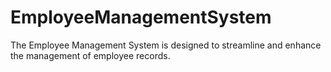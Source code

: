 # EmployeeManagementSystem
The Employee Management System is designed to streamline and enhance the management of employee records.
